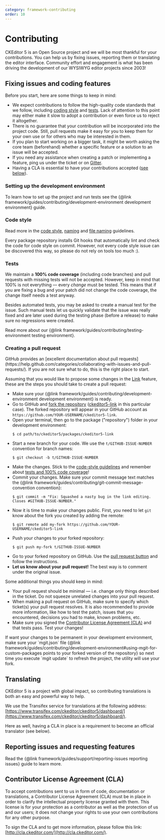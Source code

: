```yaml
---
category: framework-contributing
order: 10
---
```


# Contributing

CKEditor 5 is an Open Source project and we will be most thankful for your contributions. You can help us by fixing issues, reporting them or translating the editor interface. Community effort and engagement is what has been driving the development of our WYSIWYG editor projects since 2003!

## Fixing issues and coding features

Before you start, here are some things to keep in mind:

* We expect contributions to follow the high-quality code standards that we follow, including [coding style](#code-style) and [tests](#tests). Lack of attention to this point may either make it slow to adopt a contribution or even force us to reject it altogether.
* There is no guarantee that your contribution will be incorporated into the project code. Still, pull requests make it easy for you to keep them for your own use or for others who may be interested in them.
* If you plan to start working on a bigger task, it might be worth asking the core team (beforehand) whether a specific feature or a solution to an issue will be accepted.
* If you need any assistance when creating a patch or implementing a feature, ping us under the ticket or on [Gitter](https://gitter.im/ckeditor/ckeditor5).
* Having a CLA is essential to have your contributions accepted ([see below](#contributor-license-agreement-cla)).

### Setting up the development environment

To learn how to set up the project and run tests see the {@link framework/guides/contributing/development-environment development environment} guide.

### Code style

Read more in the [code style](https://github.com/ckeditor/ckeditor5-design/wiki/Code-Style), [naming](https://github.com/ckeditor/ckeditor5-design/wiki/Code-Style-Naming-Guidelines) and [file naming](https://github.com/ckeditor/ckeditor5-design/wiki/File-Names) guidelines.

Every package repository installs Git hooks that automatically lint and check the code for code style on commit. However, not every code style issue can be discovered this way, so please do not rely on tools too much :).

### Tests

We maintain a **100% code coverage** (including code branches) and pull requests with missing tests will not be accepted. However, keep in mind that 100% is not everything &mdash; every *change* must be tested. This means that if you are fixing a bug and your patch did not change the code coverage, the change itself needs a test anyway.

Besides automated tests, you may be asked to create a manual test for the issue. Such manual tests let us quickly validate that the issue was really fixed and are later used during the testing phase (before a release) to make sure no regressions were created.

Read more about our {@link framework/guides/contributing/testing-environment testing environment}.

### Creating a pull request

<info-box>
	GitHub provides an [excellent documentation about pull requests](https://help.github.com/categories/collaborating-with-issues-and-pull-requests/). If you are not sure what to do, this is the right place to start.
</info-box>

Assuming that you would like to propose some changes in the [Link](https://github.com/ckeditor/ckeditor5-link) feature, these are the steps you should take to create a pull request:

* Make sure your {@link framework/guides/contributing/development-environment development environment} is ready.
* Go to GitHub and [fork the repository](https://help.github.com/articles/fork-a-repo) ([ckeditor5-link](https://github.com/ckeditor/ckeditor5-link) in this particular case). The forked repository will appear in your GitHub account as `https://github.com/YOUR-USERNAME/ckeditor5-link`.
* Open your terminal, then go to the package ("repository") folder in your development environment:
   ```shell
   $ cd path/to/ckeditor5/packages/ckeditor5-link
   ```
* Start a new branch for your code. We use the `t/GITHUB-ISSUE-NUMBER` convention for branch names:
   ```shell
   $ git checkout -b t/GITHUB-ISSUE-NUMBER
   ```
* Make the changes. Stick to the [code-style guidelines](#code-style) and remember about [tests and 100% code coverage](#tests)!
* Commit your changes. Make sure your commit message text matches the {@link framework/guides/contributing/git-commit-message-convention convention}:
  ```shell
  $ git commit -m "Fix: Squashed a nasty bug in the link editing. Closes #GITHUB-ISSUE-NUMBER."
  ```
* Now it is time to make your changes public. First, you need to let `git` know about the fork you created by adding the remote:
  ```shell
  $ git remote add my-fork https://github.com/YOUR-USERNAME/ckeditor5-link
  ```
* Push your changes to your forked repository:
  ```shell
  $ git push my-fork t/GITHUB-ISSUE-NUMBER
  ```
* Go to your forked repository on GitHub. Use the [pull request button](https://help.github.com/articles/about-pull-requests/) and follow the instructions.
* **Let us know about your pull request!** The best way is to comment under the original issue.

Some additional things you should keep in mind:

* Your pull request should be minimal &mdash; i.e. change only things described in the ticket. Do not squeeze unrelated changes into your pull request.
* When making a pull request on GitHub, make sure to specify which ticket(s) your pull request resolves. It is also recommended to provide more information, like how to test the patch, issues that you encountered, decisions you had to make, known problems, etc.
* Make sure you signed the [Contributor License Agreement (CLA)](#contributor-license-agreement-cla) and that tests pass. Test your changes!

<info-box>
	If want your changes to be permanent in your development environment, make sure your `mgit.json` file {@link framework/guides/contributing/development-environment#using-mgit-for-custom-packages points to your forked version of the repository} so next time you execute `mgit update` to refresh the project, the utility will use your fork.
</info-box>

## Translating

CKEditor 5 is a project with global impact, so contributing translations is both an easy and powerful way to help.

We use the Transifex service for translations at the following address: [https://www.transifex.com/ckeditor/ckeditor5/dashboard/](https://www.transifex.com/ckeditor/ckeditor5/dashboard/).

Here as well, having a CLA in place is a requirement to become an official translator (see below).

## Reporting issues and requesting features

Read the {@link framework/guides/support/reporting-issues reporting issues} guide to learn more.

## Contributor License Agreement (CLA)

To accept contributions sent to us in form of code, documentation or translations, a Contributor License Agreement (CLA) must be in place in order to clarify the intellectual property license granted with them. This license is for your protection as a contributor as well as the protection of us and our users; it does not change your rights to use your own contributions for any other purpose.

To sign the CLA and to get more information, please follow this link: [http://cla.ckeditor.com/](http://cla.ckeditor.com/).
